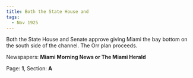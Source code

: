 ```yaml
---  
title: Both the State House and  
tags:  
  - Nov 1925  
---  
```

  
Both the State House and Senate approve giving Miami the bay bottom on the south side of the channel. The Orr plan proceeds.  
  
Newspapers: **Miami Morning News or The Miami Herald**  
  
Page: **1**, Section: **A** 
